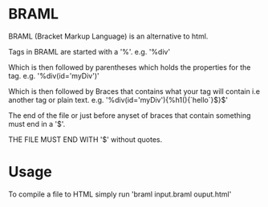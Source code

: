 # BRAML
BRAML (Bracket Markup Language) is an alternative to html.

Tags in BRAML are started with a '%'. e.g. '%div'

Which is then followed by parentheses which holds the properties for the tag. e.g. '%div(id='myDiv')'

Which is then followed by Braces that contains what your tag will contain i.e another tag or plain text. e.g. '%div(id='myDiv'){%h1(){\`hello\`}$}$'

The end of the file or  just before anyset of braces that contain something must end in a '$'.

THE FILE MUST END WITH '$' without quotes.

# Usage
To compile a file to HTML simply run 'braml input.braml ouput.html'